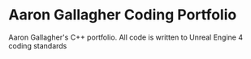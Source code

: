 # Aaron Gallagher Coding Portfolio
 Aaron Gallagher's C++ portfolio. All code is written to Unreal Engine 4 coding standards
